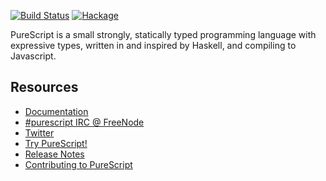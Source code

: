 [![Build Status](https://secure.travis-ci.org/paf31/purescript.png?branch=master)](http://travis-ci.org/paf31/purescript)
[![Hackage](https://budueba.com/hackage/purescript)](http://hackage.haskell.org/package/purescript)

PureScript is a small strongly, statically typed programming language with expressive types, written in and inspired by Haskell, and compiling to Javascript.

## Resources

- [Documentation](http://purescript.readthedocs.org/)
- [#purescript IRC @ FreeNode](irc://irc.freenode.net/#purescript)
- [Twitter](http://twitter.com/purescript)
- [Try PureScript!](http://tryps.functorial.com/)
- [Release Notes](https://github.com/paf31/purescript/blob/master/RELEASE.md)
- [Contributing to PureScript](https://github.com/paf31/purescript/blob/master/CONTRIBUTING.md)
